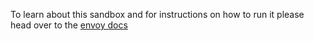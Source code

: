 To learn about this sandbox and for instructions on how to run it please head over
to the [envoy docs](https://lyft.github.io/envoy/install/sandboxes)
